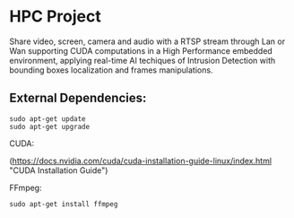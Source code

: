 # HPC Project

Share video, screen, camera and audio with a RTSP stream through Lan or Wan supporting CUDA computations in a High Performance embedded environment, applying real-time AI techiques of Intrusion Detection with bounding boxes localization and frames manipulations.

## External Dependencies:

`sudo apt-get update`  
`sudo apt-get upgrade`

CUDA:

(https://docs.nvidia.com/cuda/cuda-installation-guide-linux/index.html "CUDA Installation Guide")

FFmpeg:

`sudo apt-get install ffmpeg`


